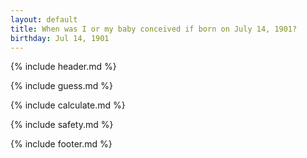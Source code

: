 ```yaml
---
layout: default
title: When was I or my baby conceived if born on July 14, 1901?
birthday: Jul 14, 1901
---
```


{% include header.md %}

{% include guess.md %}

{% include calculate.md %}

{% include safety.md %}

{% include footer.md %}



